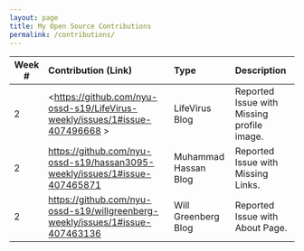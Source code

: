 ```yaml
---
layout: page
title: My Open Source Contributions
permalink: /contributions/
---
```


<!-- 
Type of the contribution should be "Wikipedia edit", "OpenStreet Map feature", "Documentation", "Course website", "Blog", 
"Browse Add-on", etc. 

The descriptioin should include a brief summary of what you did. 

Replace the first row with your contribution. 

--> 





| Week #       | Contribution (Link)  | Type  | Description | 
|---|:---|:---|:---| 
|  2   | <https://github.com/nyu-ossd-s19/LifeVirus-weekly/issues/1#issue-407496668 >   | LifeVirus Blog    |   Reported Issue with Missing profile image.    |  
|  2   | <https://github.com/nyu-ossd-s19/hassan3095-weekly/issues/1#issue-407465871>   | Muhammad Hassan Blog    |   Reported Issue with Missing Links.    |
|  2   | <https://github.com/nyu-ossd-s19/willgreenberg-weekly/issues/1#issue-407463136>   | Will Greenberg Blog    |   Reported Issue with About Page.    |
